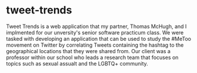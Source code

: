 # tweet-trends
Tweet Trends is a web application that my partner, Thomas McHugh, and I implmented for our unversity's senior software practicum class.
We were tasked with developing an application that can be used to study the #MeToo movement on Twitter by correlating Tweets
containing the hashtag to the geographical locations that they were shared from. Our client was a professor within our school who leads a
research team that focuses on topics such as sexual assualt and the LGBTQ+ community. 
